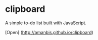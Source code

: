 # clipboard
A simple to-do list built with JavaScript.

[Open] (http://amanbis.github.io/clipboard)
